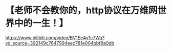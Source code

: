 # 【老师不会教你的，http协议在万维网世界中的一生！】

https://www.bilibili.com/video/BV1Ee4y1c7Wq?vd_source=392149c7647994eec781e004bbf9a0db
